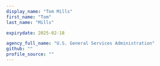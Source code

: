 ```yaml
---
display_name: "Tom Mills"
first_name: "Tom"
last_name: "Mills"

expirydate: 2025-02-18

agency_full_name: "U.S. General Services Administration"
github: ""
profile_source: ""
---
```


